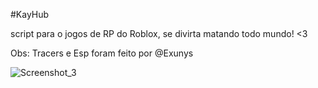 #KayHub

script para o jogos de RP do Roblox, se divirta matando todo mundo! <3

Obs: Tracers e Esp foram feito por @Exunys


![Screenshot_3](https://user-images.githubusercontent.com/85133224/233482850-92d4e10e-6aec-4a1a-897c-2e3df0b7afbe.png)
